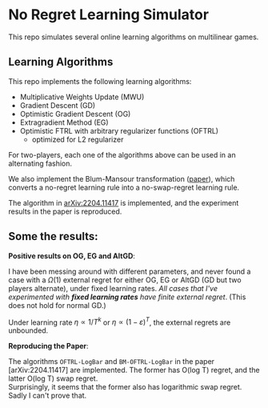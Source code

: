 # No Regret Learning Simulator

This repo simulates several online learning algorithms on multilinear games.

## Learning Algorithms

This repo implements the following learning algorithms:

- Multiplicative Weights Update (MWU)
- Gradient Descent (GD)
- Optimistic Gradient Descent (OG)
- Extragradient Method (EG)
- Optimistic FTRL with arbitrary regularizer functions (OFTRL)
  - optimized for L2 regularizer

For two-players, each one of the algorithms above can be used in an alternating fashion.

We also implement the Blum-Mansour transformation ([paper](https://www.jmlr.org/papers/volume8/blum07a/blum07a.pdf)), which converts a no-regret learning rule into a no-swap-regret learning rule.

The algorithm in [arXiv:2204.11417](https://arxiv.org/abs/2204.11417) is implemented, and the experiment results in the paper is reproduced.

## Some the results:

**Positive results on OG, EG and AltGD**:

I have been messing around with different parameters, and never found a case with a $\Omega(1)$ external regret for either OG, EG or AltGD (GD but two players alternate), under fixed learning rates. *All cases that I've experimented with **fixed learning rates** have finite external regret*. (This does not hold for normal GD.)  

Under learning rate $\eta ∝ 1/T^k$ or $\eta ∝ {(1-\varepsilon)}^T$, the external regrets are unbounded.

**Reproducing the Paper**:

The algorithms `OFTRL-LogBar` and `BM-OFTRL-LogBar` in the paper [arXiv:2204.11417] are implemented. The former has O(log T) regret, and the latter O(log T) swap regret.  
Surprisingly, it seems that the former also has logarithmic swap regret. Sadly I can't prove that.